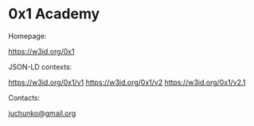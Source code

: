 # 0x1 Academy


Homepage:

https://w3id.org/0x1


JSON-LD contexts:

https://w3id.org/0x1/v1
https://w3id.org/0x1/v2
https://w3id.org/0x1/v2.1

Contacts:

juchunko@gmail.org
